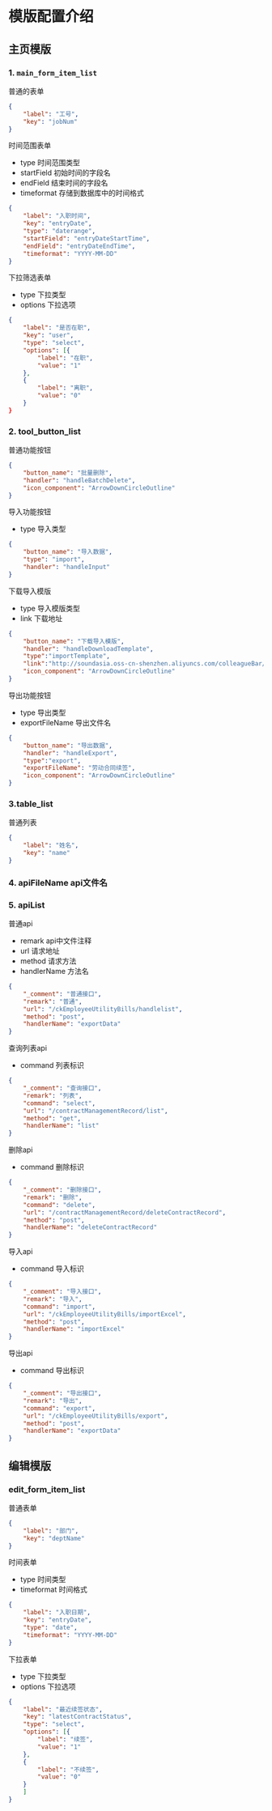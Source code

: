 # 模版配置介绍
## 主页模版
### 1. `main_form_item_list `
普通的表单
```json
{
    "label": "工号",
    "key": "jobNum"
}
```
时间范围表单
- type 时间范围类型
- startField 初始时间的字段名
- endField 结束时间的字段名
- timeformat 存储到数据库中的时间格式
```json
{
    "label": "入职时间",
    "key": "entryDate",
    "type": "daterange",
    "startField": "entryDateStartTime",
    "endField": "entryDateEndTime",
    "timeformat": "YYYY-MM-DD"
}
```
下拉筛选表单
- type 下拉类型
- options 下拉选项
```json
{
    "label": "是否在职",
    "key": "user",
    "type": "select",
    "options": [{
        "label": "在职",
        "value": "1"
    },
    {
        "label": "离职",
        "value": "0"
    }
}
```

### 2. tool_button_list
普通功能按钮
```json
{
    "button_name": "批量删除",
    "handler": "handleBatchDelete",
    "icon_component": "ArrowDownCircleOutline"
}
```
导入功能按钮
- type 导入类型
```json
{
    "button_name": "导入数据",
    "type": "import",
    "handler": "handleInput"
}
```
下载导入模版
- type 导入模版类型
- link 下载地址
```json
{
    "button_name": "下载导入模版",
    "handler": "handleDownloadTemplate",
    "type":"importTemplate",
    "link":"http://soundasia.oss-cn-shenzhen.aliyuncs.com/colleagueBar/xlsx/2023/12/26/1703554813483.xlsx",
    "icon_component": "ArrowDownCircleOutline"
}
```
导出功能按钮
- type 导出类型
- exportFileName 导出文件名
```json
{
    "button_name": "导出数据",
    "handler": "handleExport",
    "type":"export",
    "exportFileName": "劳动合同续签",
    "icon_component": "ArrowDownCircleOutline"
}
```
### 3.table_list
普通列表
```json
{
    "label": "姓名",
    "key": "name"
}
```
### 4. apiFileName api文件名
### 5. apiList
普通api
- remark api中文件注释
- url 请求地址
- method 请求方法
- handlerName 方法名
```json
{
    "_comment": "普通接口",
    "remark": "普通",
    "url": "/ckEmployeeUtilityBills/handlelist",
    "method": "post",
    "handlerName": "exportData"
}
```
查询列表api
- command 列表标识
```json
{
    "_comment": "查询接口",
    "remark": "列表",
    "command": "select",
    "url": "/contractManagementRecord/list",
    "method": "get",
    "handlerName": "list"
}
```
删除api
- command 删除标识
```json
{
    "_comment": "删除接口",
    "remark": "删除",
    "command": "delete",
    "url": "/contractManagementRecord/deleteContractRecord",
    "method": "post",
    "handlerName": "deleteContractRecord"
}
```
导入api
- command 导入标识
```json
{
    "_comment": "导入接口",
    "remark": "导入",
    "command": "import",
    "url": "/ckEmployeeUtilityBills/importExcel",
    "method": "post",
    "handlerName": "importExcel"
}
```
导出api
- command 导出标识
```json
{
    "_comment": "导出接口",
    "remark": "导出",
    "command": "export",
    "url": "/ckEmployeeUtilityBills/export",
    "method": "post",
    "handlerName": "exportData"
}
```

## 编辑模版
### edit_form_item_list
普通表单
```json
{
    "label": "部门",
    "key": "deptName"
}
```
时间表单
- type 时间类型
- timeformat 时间格式
```json
{
    "label": "入职日期",
    "key": "entryDate",
    "type": "date",
    "timeformat": "YYYY-MM-DD"
}
```
下拉表单
- type 下拉类型
- options 下拉选项
```json
{
    "label": "最近续签状态",
    "key": "latestContractStatus",
    "type": "select",
    "options": [{
        "label": "续签",
        "value": "1"
    },
    {
        "label": "不续签",
        "value": "0"
    }
    ]
}
```